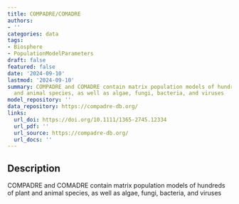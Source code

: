 ```yaml
---
title: COMPADRE/COMADRE
authors:
- ''
categories: data
tags:
- Biosphere
- PopulationModelParameters
draft: false
featured: false
date: '2024-09-10'
lastmod: '2024-09-10'
summary: COMPADRE and COMADRE contain matrix population models of hundreds of plant
  and animal species, as well as algae, fungi, bacteria, and viruses
model_repository: ''
data_repository: https://compadre-db.org/
links:
  url_doi: https://doi.org/10.1111/1365-2745.12334
  url_pdf: ''
  url_source: https://compadre-db.org/
  url_docs: ''
---
```


## Description

COMPADRE and COMADRE contain matrix population models of hundreds of plant and animal species, as well as algae, fungi, bacteria, and viruses

